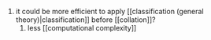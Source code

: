 1. it could be more efficient to apply [[classification (general theory)|classification]] before [[collation]]?
	1. less [[computational complexity]]